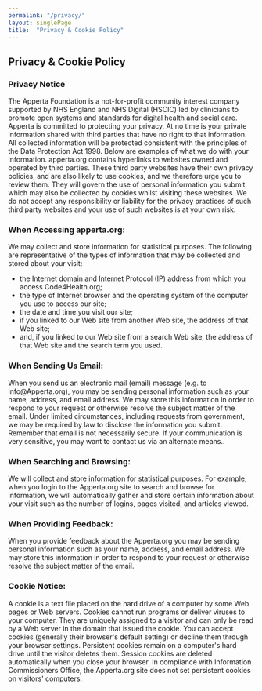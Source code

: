 ```yaml
---
permalink: "/privacy/"
layout: singlePage
title:  "Privacy & Cookie Policy"
---
```


<section class="bg-primary text-white" id="about">
      <div class="container text-center">
        <h2 class="mb-4">Privacy & Cookie Policy</h2>
       </div> 
</section>

<section id="privacy">
      <div class="container">
        <div class="row">
          <div class="col-lg-12">
		  
          
<h3>Privacy Notice</h3>

<p>The Apperta Foundation is a not-for-profit community interest company supported by NHS England and NHS Digital (HSCIC) led by clinicians to promote open systems and standards for digital health and social care. Apperta is committed to protecting your privacy. At no time is your private information shared with third parties that have no right to that information. All collected information will be protected consistent with the principles of the Data Protection Act 1998. Below are examples of what we do with your information. apperta.org contains hyperlinks to websites owned and operated by third parties. These third party websites have their own privacy policies, and are also likely to use cookies, and we therefore urge you to review them. They will govern the use of personal information you submit, which may also be collected by cookies whilst visiting these websites. We do not accept any responsibility or liability for the privacy practices of such third party websites and your use of such websites is at your own risk.</p>  

<h3>When Accessing apperta.org:</h3>    

<p>We may collect and store information for statistical purposes. The following are representative of the types of information that may be collected and stored about your visit:</p>
<ul>
<li>the Internet domain and Internet Protocol (IP) address from which you access Code4Health.org;</li>  
<li>the type of Internet browser and the operating system of the computer you use to access our site;</li>  
<li>the date and time you visit our site;</li>  
<li>if you linked to our Web site from another Web site, the address of that Web site;</li>  
<li>and, if you linked to our Web site from a search Web site, the address of that Web site and the search term you used.</li>  
</ul>

<h3>When Sending Us Email: </h3> 

<p>When you send us an electronic mail (email) message (e.g. to info@Apperta.org), you may be sending personal information such as your name, address, and email address. We may store this information in order to respond to your request or otherwise resolve the subject matter of the email. Under limited circumstances, including requests from government, we may be required by law to disclose the information you submit. Remember that email is not necessarily secure. If your communication is very sensitive, you may want to contact us via an alternate means..</p>  

<h3>When Searching and Browsing: </h3> 

<p>We will collect and store information for statistical purposes. For example, when you login to the Apperta.org site to search and browse for information, we will automatically gather and store certain information about your visit such as the number of logins, pages visited, and articles viewed.</p>  

<h3>When Providing Feedback:</h3>  

<p>When you provide feedback about the Apperta.org you may be sending personal information such as your name, address, and email address. We may store this information in order to respond to your request or otherwise resolve the subject matter of the email. </p> 

<h3>Cookie Notice:</h3>  

<p>A cookie is a text file placed on the hard drive of a computer by some Web pages or Web servers. Cookies cannot run programs or deliver viruses to your computer. They are uniquely assigned to a visitor and can only be read by a Web server in the domain that issued the cookie. You can accept cookies (generally their browser's default setting) or decline them through your browser settings. Persistent cookies remain on a computer's hard drive until the visitor deletes them. Session cookies are deleted automatically when you close your browser. In compliance with Information Commissioners Office, the Apperta.org site does not set persistent cookies on visitors' computers. </p> 
		  </div>
		 </div>
		</div>
    </section>